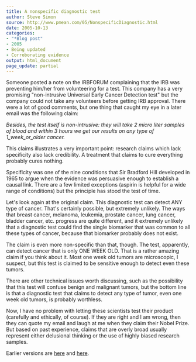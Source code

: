 ```yaml
---
title: A nonspecific diagnostic test
author: Steve Simon
source: http://www.pmean.com/05/NonspecificDiagnostic.html
date: 2005-10-13
categories:
- "*Blog post"
- 2005
- Being updated
- Corroborating evidence
output: html_document
page_update: partial
---
```


Someone posted a note on the IRBFORUM complaining that the IRB was
preventing him/her from volunteering for a test. This company has a
very promising "non-intrusive Universal Early Cancer Detection test"
but the company could not take any volunteers before getting IRB
approval. There were a lot of good comments, but one thing that caught
my eye in a later email was the following claim:

*Besides, the test itself is non-intrusive: they will take 2 micro
liter samples of blood and within 3 hours we get our results on any
type of 1\_week\_or\_older cancer.*

This claims illustrates a very important point: research claims which
lack specificity also lack credibility. A treatment that claims to
cure everything probably cures nothing.

Specificity was one of the nine conditions that Sir Bradford Hill
developed in 1965 to argue when the evidence was persuasive enough to
establish a causal link. There are a few limited exceptions (aspirin
is helpful for a wide range of conditions) but the principle has stood
the test of time.

Let's look again at the original claim. This diagnostic test can
detect ANY type of cancer. That's certainly possible, but extremely
unlikely. The ways that breast cancer, melanoma, leukemia, prostate
cancer, lung cancer, bladder cancer, etc. progress are quite
different, and it extremely unlikely that a diagnostic test could find
the single biomarker that was common to all these types of cancer,
because that biomarker probably does not exist.

The claim is even more non-specific than that, though. The test,
apparently, can detect cancer that is only ONE WEEK OLD. That is a
rather amazing claim if you think about it. Most one week old tumors
are microscopic, I suspect, but this test is claimed to be sensitive
enough to detect even these tumors.

There are other technical issues worth discussing, such as the
possibility that this test will confuse benign and malignant tumors,
but the bottom line is that a diagnostic test that claims to detect
any type of tumor, even one week old tumors, is probably worthless.

Now, I have no problem with letting these scientists test their
product (carefully and ethically, of course). If they are right and I
am wrong, then they can quote my email and laugh at me when they claim
their Nobel Prize. But based on past experience, claims that are
overly broad usually represent either delusional thinking or the use
of highly biased research samples.

Earlier versions are [here][sim1] and [here][sim2].

[sim1]: http://www.pmean.com/05/NonspecificDiagnostic.html
[sim2]: http://new.pmean.com/non-specific-diagnostic/
